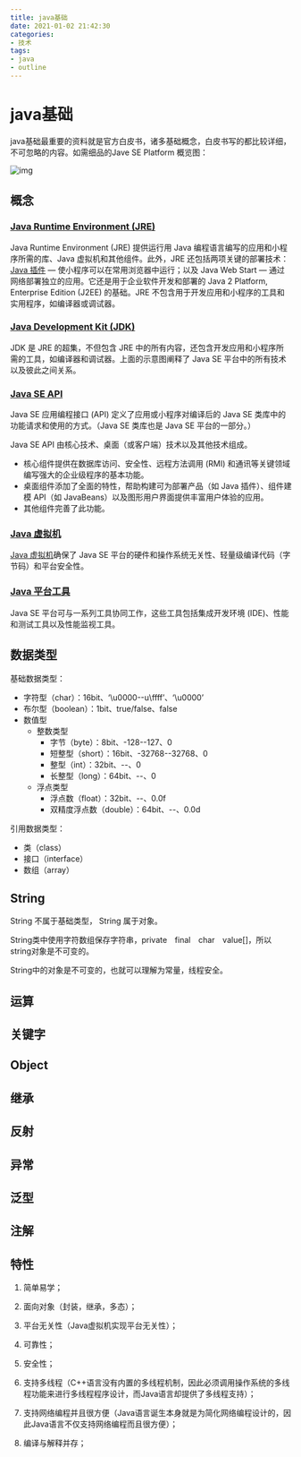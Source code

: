 ```yaml
---
title: java基础
date: 2021-01-02 21:42:30
categories:
- 技术
tags:
- java
- outline
---
```


# java基础

java基础最重要的资料就是官方白皮书，诸多基础概念，白皮书写的都比较详细，不可忽略的内容。如需细品的Jave SE Platform 概览图：

![img](../../images/java-基础/2167990.jpg)

## 概念

### [Java Runtime Environment (JRE)](http://docs.oracle.com/javase/8/docs/technotes/guides/index.html#jre-jdk)

Java Runtime Environment (JRE) 提供运行用 Java 编程语言编写的应用和小程序所需的库、Java 虚拟机和其他组件。此外，JRE 还包括两项关键的部署技术：[Java 插件](https://www.oracle.com/technetwork/java/plugin-137649.html?ssSourceSiteId=otncn) — 使小程序可以在常用浏览器中运行；以及 Java Web Start — 通过网络部署独立的应用。它还是用于企业软件开发和部署的 Java 2 Platform, Enterprise Edition (J2EE) 的基础。JRE 不包含用于开发应用和小程序的工具和实用程序，如编译器或调试器。

### [Java Development Kit (JDK)](http://docs.oracle.com/javase/8/docs/technotes/guides/index.html#jre-jdk)

JDK 是 JRE 的超集，不但包含 JRE 中的所有内容，还包含开发应用和小程序所需的工具，如编译器和调试器。上面的示意图阐释了 Java SE 平台中的所有技术以及彼此之间关系。

### [Java SE API](https://www.oracle.com/technetwork/cn/java/javase/documentation/api-jsp-136079-zhs.html)

Java SE 应用编程接口 (API) 定义了应用或小程序对编译后的 Java SE 类库中的功能请求和使用的方式。（Java SE 类库也是 Java SE 平台的一部分。）

Java SE API 由核心技术、桌面（或客户端）技术以及其他技术组成。

- 核心组件提供在数据库访问、安全性、远程方法调用 (RMI) 和通讯等关键领域编写强大的企业级程序的基本功能。
- 桌面组件添加了全面的特性，帮助构建可为部署产品（如 Java 插件）、组件建模 API（如 JavaBeans）以及图形用户界面提供丰富用户体验的应用。
- 其他组件完善了此功能。

### [Java 虚拟机](https://www.oracle.com/technetwork/cn/java/javase/tech/index-jsp-136373-zhs.html)

[Java 虚拟机](https://www.oracle.com/technetwork/cn/java/javase/tech/index-jsp-136373-zhs.html)确保了 Java SE 平台的硬件和操作系统无关性、轻量级编译代码（字节码）和平台安全性。

### [Java 平台工具](https://www.oracle.com/technetwork/java/javase/tech/tools-jsp-138765.html?ssSourceSiteId=otncn)

Java SE 平台可与一系列工具协同工作，这些工具包括集成开发环境 (IDE)、性能和测试工具以及性能监视工具。



## 数据类型

基础数据类型：

- 字符型（char）：16bit、‘\u0000--u\ffff’、‘\u0000’
- 布尔型（boolean）：1bit、true/false、false
- 数值型
  - 整数类型
    - 字节（byte）：8bit、-128--127、0
    - 短整型（short）：16bit、-32768--32768、0
    - 整型（int）：32bit、--、0
    - 长整型（long）：64bit、--、0
  - 浮点类型
    - 浮点数（float）：32bit、--、0.0f
    - 双精度浮点数（double）：64bit、--、0.0d

引用数据类型：

- 类（class）
- 接口（interface）
- 数组（array）

## String

String 不属于基础类型， String 属于对象。

String类中使用字符数组保存字符串，private　final　char　value[]，所以string对象是不可变的。

String中的对象是不可变的，也就可以理解为常量，线程安全。

## 运算



## 关键字

## Object

## 继承

## 反射

## 异常

## 泛型

## 注解

## 特性

1. 简单易学；

2. 面向对象（封装，继承，多态）；

3. 平台无关性（Java虚拟机实现平台无关性）；

4. 可靠性；

5. 安全性；

6. 支持多线程（C++语言没有内置的多线程机制，因此必须调用操作系统的多线程功能来进行多线程程序设计，而Java语言却提供了多线程支持）；

7. 支持网络编程并且很方便（Java语言诞生本身就是为简化网络编程设计的，因此Java语言不仅支持网络编程而且很方便）；

8. 编译与解释并存；